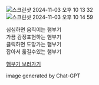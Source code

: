 ![스크린샷 2024-11-03 오후 10 13 32](https://github.com/user-attachments/assets/6219d3aa-3ca7-40fb-a8b0-3912daa27a86)  
![스크린샷 2024-11-03 오후 10 14 59](https://github.com/user-attachments/assets/e420f56c-c162-40a3-8bf7-eea56dd85347)

심심하면 움직이는 햄부기  
가끔 감정표현하는 햄부기  
클릭하면 도망가는 햄부기  
잡아서 옮길수있는 햄부기  

[햄부기 보러가기](https://sungpaks.github.io/)

image generated by Chat-GPT

